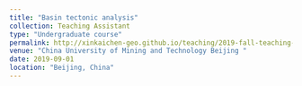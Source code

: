 ```yaml
---
title: "Basin tectonic analysis"
collection: Teaching Assistant
type: "Undergraduate course"
permalink: http://xinkaichen-geo.github.io/teaching/2019-fall-teaching-1
venue: "China University of Mining and Technology Beijing "
date: 2019-09-01
location: "Beijing, China"
---
```


